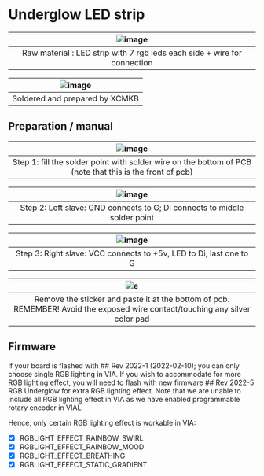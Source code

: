 # Underglow LED strip 

| ![image](https://user-images.githubusercontent.com/79617315/161470632-a49aaec8-75f1-4c8b-bc0f-72466521a6dc.png) |
|:--:|
| Raw material : LED strip with 7 rgb leds each side + wire for connection |



| ![image](https://user-images.githubusercontent.com/79617315/161470727-b35ee321-62b7-42b4-bb41-6c63b5441fc7.png) |
|:--:|
| Soldered and prepared by XCMKB |

## Preparation / manual

| ![image](https://user-images.githubusercontent.com/79617315/161470879-eb73b59c-c436-49e0-b301-b4ce85db73ab.png) |
|:--:|
| Step 1: fill the solder point with solder wire on the bottom of PCB (note that this is the front of pcb) |


|![image](https://user-images.githubusercontent.com/79617315/161470784-17db07f5-9522-4d60-87c3-30dffbf60d77.png)|
|:--:|
| Step 2: Left slave: GND connects to G; Di connects to middle solder point|

|![image](https://user-images.githubusercontent.com/79617315/161471003-af95582e-bb10-4473-8fd5-73e5690b0637.png)|
|:--:|
| Step 3: Right slave: VCC connects to +5v, LED to Di, last one to G |


|![e](https://user-images.githubusercontent.com/79617315/161472226-e7951249-2772-4feb-98be-31d9a95adc5b.jpg)|
|:--:|
| Remove the sticker and paste it at the bottom of pcb. REMEMBER! Avoid the exposed wire contact/touching any silver color pad |

## Firmware
If your board is flashed with ## Rev 2022-1 (2022-02-10); you can only choose single RGB lighting in VIA. If you wish to accommodate for more RGB lighting effect, you will need to flash with new firmware ## Rev 2022-5 RGB Underglow for extra RGB lighting effect. Note that we are unable to include all RGB lighting effect in VIA as we have enabled programmable rotary encoder in VIAL. 

Hence, only certain RGB lighting effect is workable in VIA:
- [x] RGBLIGHT_EFFECT_RAINBOW_SWIRL
- [x] RGBLIGHT_EFFECT_RAINBOW_MOOD
- [x] RGBLIGHT_EFFECT_BREATHING
- [x] RGBLIGHT_EFFECT_STATIC_GRADIENT
